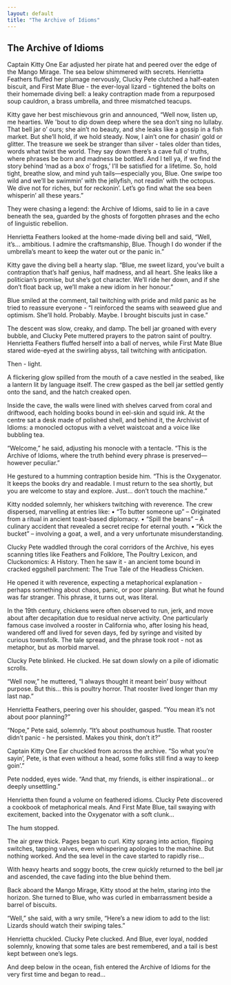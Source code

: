 ```yaml
---
layout: default
title: "The Archive of Idioms"
---
```

## The Archive of Idioms

Captain Kitty One Ear adjusted her pirate hat and peered over the edge of the Mango Mirage. The sea below shimmered with secrets. Henrietta Feathers fluffed her plumage nervously, Clucky Pete clutched a half-eaten biscuit, and First Mate Blue - the ever-loyal lizard - tightened the bolts on their homemade diving bell: a leaky contraption made from a repurposed soup cauldron, a brass umbrella, and three mismatched teacups.
 
Kitty gave her best mischievous grin and announced, “Well now, listen up, me hearties. We 'bout to dip down deep where the sea don’t sing no lullaby. That bell jar o’ ours; she ain’t no beauty, and she leaks like a gossip in a fish market. But she’ll hold, if we hold steady. Now, I ain’t one for chasin’ gold or glitter. The treasure we seek be stranger than silver - tales older than tides, words what twist the world. They say down there’s a cave full o’ truths, where phrases be born and madness be bottled. And I tell ya, if we find the story behind ‘mad as a box o’ frogs,’ I’ll be satisfied for a lifetime. So, hold tight, breathe slow, and mind yuh tails—especially you, Blue. One swipe too wild and we’ll be swimmin’ with the jellyfish, not readin’ with the octopus. We dive not for riches, but for reckonin’. Let’s go find what the sea been whisperin’ all these years.”
 
They were chasing a legend: the Archive of Idioms, said to lie in a cave beneath the sea, guarded by the ghosts of forgotten phrases and the echo of linguistic rebellion.
 
Henrietta Feathers looked at the home-made diving bell and said, “Well, it’s… ambitious. I admire the craftsmanship, Blue. Though I do wonder if the umbrella’s meant to keep the water out or the panic in.”
 
Kitty gave the diving bell a hearty slap. “Blue, me sweet lizard, you’ve built a contraption that’s half genius, half madness, and all heart. She leaks like a politician’s promise, but she’s got character. We’ll ride her down, and if she don’t float back up, we’ll make a new idiom in her honour.”
 
Blue smiled at the comment, tail twitching with pride and mild panic as he tried to reassure everyone - “I reinforced the seams with seaweed glue and optimism. She’ll hold. Probably. Maybe. I brought biscuits just in case.”
 
The descent was slow, creaky, and damp. The bell jar groaned with every bubble, and Clucky Pete muttered prayers to the patron saint of poultry. Henrietta Feathers fluffed herself into a ball of nerves, while First Mate Blue stared wide-eyed at the swirling abyss, tail twitching with anticipation.
 
Then - light.
 
A flickering glow spilled from the mouth of a cave nestled in the seabed, like a lantern lit by language itself. The crew gasped as the bell jar settled gently onto the sand, and the hatch creaked open.

Inside the cave, the walls were lined with shelves carved from coral and driftwood, each holding books bound in eel-skin and squid ink. At the centre sat a desk made of polished shell, and behind it, the Archivist of Idioms: a monocled octopus with a velvet waistcoat and a voice like bubbling tea.
 
“Welcome,” he said, adjusting his monocle with a tentacle. “This is the Archive of Idioms, where the truth behind every phrase is preserved—however peculiar.”
 
He gestured to a humming contraption beside him. “This is the Oxygenator. It keeps the books dry and readable. I must return to the sea shortly, but you are welcome to stay and explore. Just… don’t touch the machine.”
 
Kitty nodded solemnly, her whiskers twitching with reverence. The crew dispersed, marvelling at entries like:
•	“To butter someone up” – Originated from a ritual in ancient toast-based diplomacy.
•	“Spill the beans” – A culinary accident that revealed a secret recipe for eternal youth.
•	“Kick the bucket” – involving a goat, a well, and a very unfortunate misunderstanding.
 
Clucky Pete waddled through the coral corridors of the Archive, his eyes scanning titles like Feathers and Folklore, The Poultry Lexicon, and Cluckonomics: A History. Then he saw it - an ancient tome bound in cracked eggshell parchment: The True Tale of the Headless Chicken.

He opened it with reverence, expecting a metaphorical explanation - perhaps something about chaos, panic, or poor planning. But what he found was far stranger. This phrase, it turns out, was literal.
 
In the 19th century, chickens were often observed to run, jerk, and move about after decapitation due to residual nerve activity. One particularly famous case involved a rooster in California who, after losing his head, wandered off and lived for seven days, fed by syringe and visited by curious townsfolk. The tale spread, and the phrase took root - not as metaphor, but as morbid marvel.

Clucky Pete blinked. He clucked. He sat down slowly on a pile of idiomatic scrolls.
 
“Well now,” he muttered, “I always thought it meant bein’ busy without purpose. But this… this is poultry horror. That rooster lived longer than my last nap.”
 
Henrietta Feathers, peering over his shoulder, gasped. “You mean it’s not about poor planning?”

“Nope,” Pete said, solemnly. “It’s about posthumous hustle. That rooster didn’t panic - he persisted. Makes you think, don’t it?”
 
Captain Kitty One Ear chuckled from across the archive. “So what you’re sayin’, Pete, is that even without a head, some folks still find a way to keep goin’.”
 
Pete nodded, eyes wide. “And that, my friends, is either inspirational… or deeply unsettling.”
 
Henrietta then found a volume on feathered idioms. Clucky Pete discovered a cookbook of metaphorical meals. And First Mate Blue, tail swaying with excitement, backed into the Oxygenator with a soft clunk...
 
The hum stopped.
 
The air grew thick. Pages began to curl. Kitty sprang into action, flipping switches, tapping valves, even whispering apologies to the machine. But nothing worked. And the sea level in the cave started to rapidly rise…
 
With heavy hearts and soggy boots, the crew quickly returned to the bell jar and ascended, the cave fading into the blue behind them.
 
Back aboard the Mango Mirage, Kitty stood at the helm, staring into the horizon. She turned to Blue, who was curled in embarrassment beside a barrel of biscuits.
 
“Well,” she said, with a wry smile, “Here’s a new idiom to add to the list: Lizards should watch their swiping tales.”
 
Henrietta chuckled. Clucky Pete clucked. And Blue, ever loyal, nodded solemnly, knowing that some tales are best remembered, and a tail is best kept between one’s legs.

And deep below in the ocean, fish entered the Archive of Idioms for the very first time and began to read…

